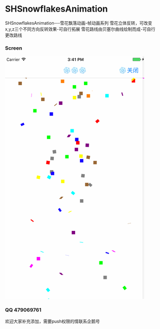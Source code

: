 # SHSnowflakesAnimation
SHSnowflakesAnimation---雪花飘落动画-帧动画系列
雪花立体反转，可改变x,y,z三个不同方向反转效果-可自行拓展
雪花路线由贝塞尔曲线绘制而成-可自行更改路线




### Screen
![](https://github.com/HatsuneMikuV/SHSnowflakesAnimation/blob/master/snow.gif)






### QQ 479069761

欢迎大家补充添加，需要push权限的情联系企鹅号
